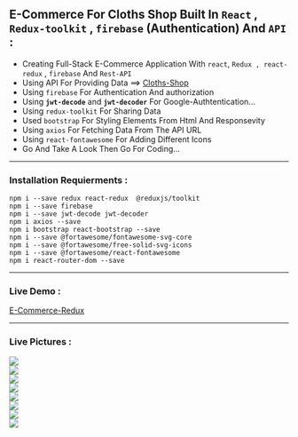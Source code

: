 ## E-Commerce For Cloths Shop Built In **`React`** , **`Redux-toolkit`** , **`firebase`**  (Authentication) And **`API`** :
 + Creating  Full-Stack E-Commerce Application With `react`, `Redux , react-redux` , `firebase` And `Rest-API` 
 + Using  API For Providing Data ==> [Cloths-Shop](https://fakestoreapi.com/docs)
 + Using `firebase` For Authentication And authorization
 + Using **`jwt-decode`** and **`jwt-decoder`** For Google-Authtentication...
 + Using `redux-toolkit` For Sharing Data
 + Used `bootstrap` For Styling Elements From Html And Responsevity
 + Using `axios` For Fetching Data From The API URL 
 + Using `react-fontawesome` For Adding Different Icons
 + Go And Take A Look Then Go For Coding...
 ---------------------------------------------------------------------------------------------------------------
 ### Installation Requierments :
 ```
 npm i --save redux react-redux  @reduxjs/toolkit
 npm i --save firebase
 npm i --save jwt-decode jwt-decoder
 npm i axios --save
 npm i bootstrap react-bootstrap --save
 npm i --save @fortawesome/fontawesome-svg-core
 npm i --save @fortawesome/free-solid-svg-icons
 npm i --save @fortawesome/react-fontawesome
 npm i react-router-dom --save 
 ``` 
  ---------------------------------------------------------------------------------------------------------------
 ### Live Demo : 
 [E-Commerce-Redux](https://ob-e-commerce-redux-toolkit.onrender.com)
 
 ---------------------------------------------------------------------------------------------------------------
 ### Live Pictures :
 <div>
 <img src='https://user-images.githubusercontent.com/114960595/214717405-027f5b36-d93b-416c-a725-a143f3891673.png' />
  <br />
 <img src='https://user-images.githubusercontent.com/114960595/214717415-ac076eb8-5410-4788-a988-548c35349c52.png' />
  <br />
 <img src='https://user-images.githubusercontent.com/114960595/214717419-e72c0e60-740a-4cd9-ace4-9d94260e6d77.png' />
  <br />
 <img src='https://user-images.githubusercontent.com/114960595/214717427-4cfd5feb-93d6-4d1b-b345-56a4c8248100.png' />
  <br />
 <img src='https://user-images.githubusercontent.com/114960595/214717433-b0a228b0-25bd-43d9-9e1b-d545611b7e2d.png' />
  <br />
 <img src='https://user-images.githubusercontent.com/114960595/214717440-3ab34e9f-80d6-4877-88e0-075b7311ab6e.png' />
  <br />
 <img src='https://user-images.githubusercontent.com/114960595/214717446-cd9e0b6c-734e-4fa3-8210-9fe43b4f4c12.png' />
  <br />
 <img src='https://user-images.githubusercontent.com/114960595/214717452-92436ece-f06c-45d9-9af3-df793c1d4e78.png' />
 </div>
